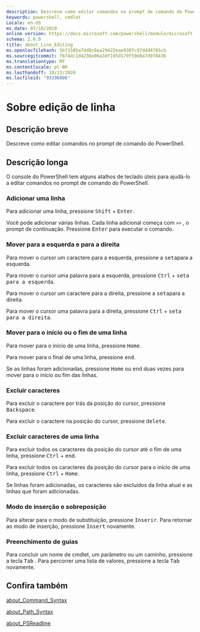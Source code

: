 ```yaml
---
description: Descreve como editar comandos no prompt de comando do PowerShell.
keywords: powershell, cmdlet
Locale: en-US
ms.date: 07/10/2019
online version: https://docs.microsoft.com/powershell/module/microsoft.powershell.core/about/about_line_editing?view=powershell-5.1&WT.mc_id=ps-gethelp
schema: 2.0.0
title: about_Line_Editing
ms.openlocfilehash: 5bf1505a7dd8c6ea29422eae9307c97ddd4765cb
ms.sourcegitcommit: f874dc1d4236e06a3df195d179f59e0a7d9f8436
ms.translationtype: MT
ms.contentlocale: pt-BR
ms.lasthandoff: 10/13/2020
ms.locfileid: "93196006"
---
```

# <a name="about-line-editing"></a>Sobre edição de linha

## <a name="short-description"></a>Descrição breve

Descreve como editar comandos no prompt de comando do PowerShell.

## <a name="long-description"></a>Descrição longa

O console do PowerShell tem alguns atalhos de teclado úteis para ajudá-lo a editar comandos no prompt de comando do PowerShell.

### <a name="add-a-line"></a>Adicionar uma linha

Para adicionar uma linha, pressione <kbd>Shift</kbd> + <kbd>Enter</kbd>.

Você pode adicionar várias linhas. Cada linha adicional começa com `>>` , o prompt de continuação. Pressione <kbd>Enter</kbd> para executar o comando.

### <a name="move-left-and-right"></a>Mover para a esquerda e para a direita

Para mover o cursor um caractere para a esquerda, pressione a <kbd>seta</kbd>para a esquerda.

Para mover o cursor uma palavra para a esquerda, pressione <kbd>Ctrl</kbd> + <kbd>seta para a esquerda</kbd>.

Para mover o cursor um caractere para a direita, pressione a <kbd>seta</kbd>para a direita.

Para mover o cursor uma palavra para a direita, pressione <kbd>Ctrl</kbd> + <kbd>seta para a direita</kbd>.

### <a name="move-to-a-lines-beginning-or-end"></a>Mover para o início ou o fim de uma linha

Para mover para o início de uma linha, pressione <kbd>Home</kbd>.

Para mover para o final de uma linha, pressione <kbd>end</kbd>.

Se as linhas foram adicionadas, pressione <kbd>Home</kbd> ou <kbd>end</kbd> duas vezes para mover para o início ou fim das linhas.

### <a name="delete-characters"></a>Excluir caracteres

Para excluir o caractere por trás da posição do cursor, pressione <kbd>Backspace</kbd>.

Para excluir o caractere na posição do cursor, pressione <kbd>delete</kbd>.

### <a name="delete-characters-from-a-line"></a>Excluir caracteres de uma linha

Para excluir todos os caracteres da posição do cursor até o fim de uma linha, pressione <kbd>Ctrl</kbd> + <kbd>end</kbd>.

Para excluir todos os caracteres da posição do cursor para o início de uma linha, pressione <kbd>Ctrl</kbd> + <kbd>Home</kbd>.

Se linhas foram adicionadas, os caracteres são excluídos da linha atual e as linhas que foram adicionadas.

### <a name="insert-and-overstrike-mode"></a>Modo de inserção e sobreposição

Para alterar para o modo de substituição, pressione <kbd>Inserir</kbd>. Para retornar ao modo de inserção, pressione <kbd>Insert</kbd> novamente.

### <a name="tab-completion"></a>Preenchimento de guias

Para concluir um nome de cmdlet, um parâmetro ou um caminho, pressione a tecla <kbd>Tab</kbd> . Para percorrer uma lista de valores, pressione a tecla <kbd>Tab</kbd> novamente.

## <a name="see-also"></a>Confira também

[about_Command_Syntax](about_Command_Syntax.md)

[about_Path_Syntax](about_Path_Syntax.md)

[about_PSReadline](../../PSReadline/About/about_PSReadline.md)
